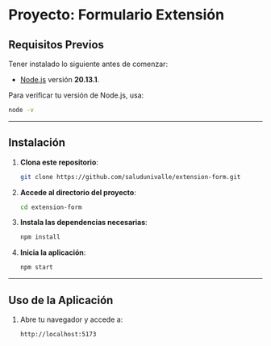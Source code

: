# Proyecto: Formulario Extensión

## Requisitos Previos

Tener instalado lo siguiente antes de comenzar:

- [Node.js](https://nodejs.org/) versión **20.13.1**.

Para verificar tu versión de Node.js, usa:
```bash
node -v
```

---

## Instalación

1. **Clona este repositorio**:
   ```bash
   git clone https://github.com/saludunivalle/extension-form.git
   ```

2. **Accede al directorio del proyecto**:
   ```bash
   cd extension-form
   ```

3. **Instala las dependencias necesarias**:
   ```bash
   npm install
   ```

4. **Inicia la aplicación**:
   ```bash
   npm start
   ```

---

## Uso de la Aplicación

1. Abre tu navegador y accede a:
   ```
   http://localhost:5173
   ```
